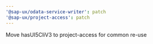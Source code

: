 ```yaml
---
'@sap-ux/odata-service-writer': patch
'@sap-ux/project-access': patch
---
```


Move hasUI5CliV3 to project-access for common re-use
